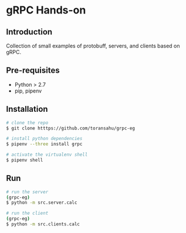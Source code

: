 # gRPC Hands-on

## Introduction
Collection of small examples of protobuff, servers, and clients based on gRPC.

## Pre-requisites
- Python > 2.7
- pip, pipenv

## Installation
```bash
# clone the repo
$ git clone htttps://github.com/toransahu/grpc-eg

# install python dependencies
$ pipenv --three install grpc

# activate the virtualenv shell
$ pipenv shell  
```

## Run
```bash
# run the server
(grpc-eg)
$ python -m src.server.calc

# run the client
(grpc-eg)
$ python -m src.clients.calc

